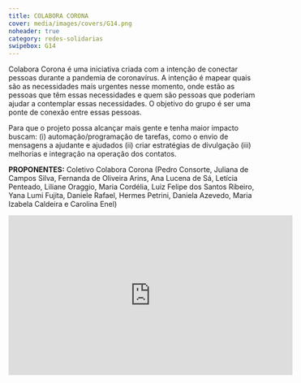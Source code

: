 ```yaml
---
title: COLABORA CORONA
cover: media/images/covers/G14.png
noheader: true
category: redes-solidarias
swipebox: G14
---
```

  

Colabora Corona é uma iniciativa criada com a intenção de conectar pessoas durante a pandemia de coronavírus. A intenção é mapear quais são as necessidades mais urgentes nesse momento, onde estão as pessoas que têm essas necessidades e quem são pessoas que poderiam ajudar a contemplar essas necessidades. O objetivo do grupo é ser uma ponte de conexão entre essas pessoas. 

Para que o projeto possa alcançar mais gente e tenha maior impacto buscam: (i) automação/programação de tarefas, como o envio de mensagens a ajudante e ajudados (ii) criar estratégias de divulgação (iii) melhorias e integração na operação dos contatos.

**PROPONENTES:**
Coletivo Colabora Corona (Pedro Consorte, Juliana de Campos Silva, Fernanda de Oliveira Arins, Ana Lucena de Sá, Letícia Penteado, Liliane Oraggio, Maria Cordélia, Luiz Felipe dos Santos Ribeiro, Yana Lumi Fujita, Daniele Rafael, Hermes Petrini, Daniela Azevedo, Maria Izabela Caldeira e Carolina Enel)
  

<div class="video-wrapper video-wrapper-16x9">
<iframe width="560" height="315" src="https://www.youtube.com/embed/NW4Ws5Dd1pk" frameborder="0" allow="accelerometer; autoplay; encrypted-media; gyroscope; picture-in-picture" allowfullscreen></iframe>
</div>



